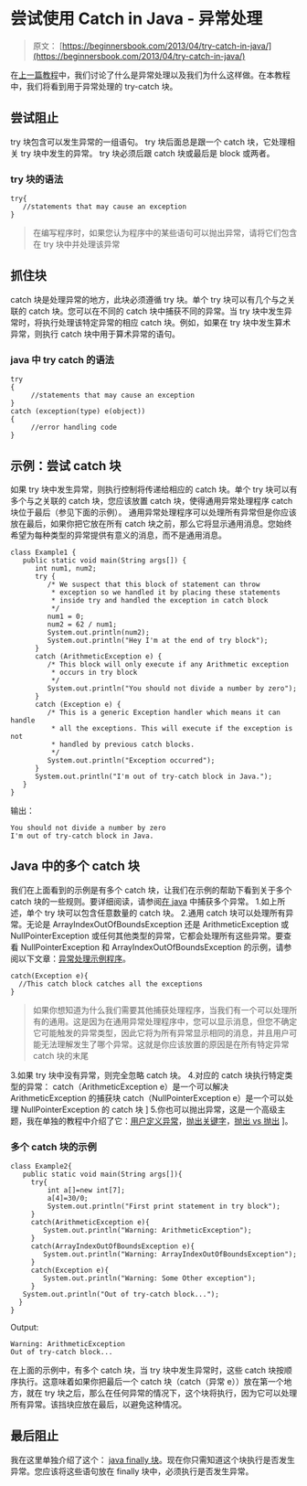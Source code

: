 # 尝试使用 Catch in Java - 异常处理

> 原文： [https://beginnersbook.com/2013/04/try-catch-in-java/](https://beginnersbook.com/2013/04/try-catch-in-java/)

在[上一篇教程](https://beginnersbook.com/2013/04/java-exception-handling/)中，我们讨论了什么是异常处理以及我们为什么这样做。在本教程中，我们将看到用于异常处理的 try-catch 块。

## 尝试阻止

try 块包含可以发生异常的一组语句。 try 块后面总是跟一个 catch 块，它处理相关 try 块中发生的异常。 try 块必须后跟 catch 块或最后是 block 或两者。

### try 块的语法

```
try{
   //statements that may cause an exception
}
```

> 在编写程序时，如果您认为程序中的某些语句可以抛出异常，请将它们包含在 try 块中并处理该异常

## 抓住块

catch 块是处理异常的地方，此块必须遵循 try 块。单个 try 块可以有几个与之关联的 catch 块。您可以在不同的 catch 块中捕获不同的异常。当 try 块中发生异常时，将执行处理该特定异常的相应 catch 块。例如，如果在 try 块中发生算术异常，则执行 catch 块中用于算术异常的语句。

### java 中 try catch 的语法

```
try
{
     //statements that may cause an exception
}
catch (exception(type) e(object))‏
{
     //error handling code
}
```

## 示例：尝试 catch 块

如果 try 块中发生异常，则执行控制将传递给相应的 catch 块。单个 try 块可以有多个与之关联的 catch 块，您应该放置 catch 块，使得通用异常处理程序 catch 块位于最后（参见下面的示例）。
通用异常处理程序可以处理所有异常但是你应该放在最后，如果你把它放在所有 catch 块之前，那么它将显示通用消息。您始终希望为每种类型的异常提供有意义的消息，而不是通用消息。

```
class Example1 {
   public static void main(String args[]) {
      int num1, num2;
      try {
         /* We suspect that this block of statement can throw 
          * exception so we handled it by placing these statements
          * inside try and handled the exception in catch block
          */
         num1 = 0;
         num2 = 62 / num1;
         System.out.println(num2);
         System.out.println("Hey I'm at the end of try block");
      }
      catch (ArithmeticException e) { 
         /* This block will only execute if any Arithmetic exception 
          * occurs in try block
          */
         System.out.println("You should not divide a number by zero");
      }
      catch (Exception e) {
         /* This is a generic Exception handler which means it can handle
          * all the exceptions. This will execute if the exception is not
          * handled by previous catch blocks.
          */
         System.out.println("Exception occurred");
      }
      System.out.println("I'm out of try-catch block in Java.");
   }
}
```

输出：

```
You should not divide a number by zero
I'm out of try-catch block in Java.

```

## Java 中的多个 catch 块

我们在上面看到的示例是有多个 catch 块，让我们在示例的帮助下看到关于多个 catch 块的一些规则。要详细阅读，请参阅[在 java](https://beginnersbook.com/2013/05/catch-multiple-exceptions/) 中捕获多个异常。
1.如上所述，单个 try 块可以包含任意数量的 catch 块。
2.通用 catch 块可以处理所有异常。无论是 ArrayIndexOutOfBoundsException 还是 ArithmeticException 或 NullPointerException 或任何其他类型的异常，它都会处理所有这些异常。要查看 NullPointerException 和 ArrayIndexOutOfBoundsException 的示例，请参阅以下文章：[异常处理示例程序](https://beginnersbook.com/2013/04/exception-handling-examples/)。

```
catch(Exception e){
  //This catch block catches all the exceptions
}
```

> 如果你想知道为什么我们需要其他捕获处理程序，当我们有一个可以处理所有的通用。这是因为在通用异常处理程序中，您可以显示消息，但您不确定它可能触发的异常类型，因此它将为所有异常显示相同的消息，并且用户可能无法理解发生了哪个异常。这就是你应该放置的原因是在所有特定异常 catch 块的末尾

3.如果 try 块中没有异常，则完全忽略 catch 块。
4.对应的 catch 块执行特定类型的异常：
catch（ArithmeticException e）是一个可以解决 ArithmeticException 的捕获块
catch（NullPointerException e）是一个可以处理 NullPointerException 的 catch 块
] 5.你也可以抛出异常，这是一个高级主题，我在单独的教程中介绍了它：[用户定义异常](https://beginnersbook.com/2013/04/user-defined-exception-in-java/)，[抛出关键字](https://beginnersbook.com/2013/12/throws-keyword-example-in-java/)，[抛出 vs 抛出](https://beginnersbook.com/2013/04/difference-between-throw-and-throws-in-java/) ]。

### 多个 catch 块的示例

```
class Example2{
   public static void main(String args[]){
     try{
         int a[]=new int[7];
         a[4]=30/0;
         System.out.println("First print statement in try block");
     }
     catch(ArithmeticException e){
        System.out.println("Warning: ArithmeticException");
     }
     catch(ArrayIndexOutOfBoundsException e){
        System.out.println("Warning: ArrayIndexOutOfBoundsException");
     }
     catch(Exception e){
        System.out.println("Warning: Some Other exception");
     }
   System.out.println("Out of try-catch block...");
  }
}
```

Output:

```
Warning: ArithmeticException
Out of try-catch block...
```

在上面的示例中，有多个 catch 块，当 try 块中发生异常时，这些 catch 块按顺序执行。这意味着如果你把最后一个 catch 块（catch（异常 e））放在第一个地方，就在 try 块之后，那么在任何异常的情况下，这个块将执行，因为它可以处理所有异常。该挡块应放在最后，以避免这种情况。

## 最后阻止

我在这里单独介绍了这个： [java finally 块](https://beginnersbook.com/2013/04/java-finally-block/)。现在你只需知道这个块执行是否发生异常。您应该将这些语句放在 finally 块中，必须执行是否发生异常。